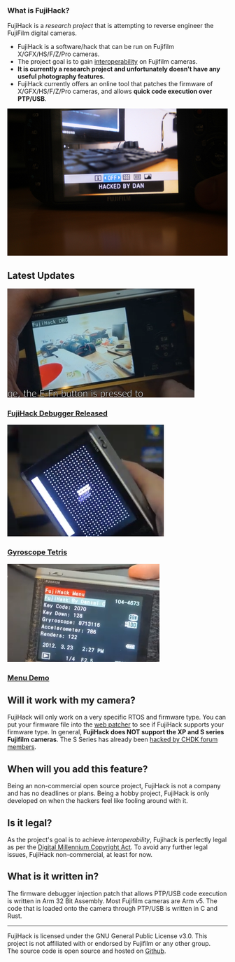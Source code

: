 <div class="container-fluid">
	<div class="row">
		<div class="col-sm-6">
			<div class="card">
				<div class="card-body">
					<h3 class="card-title">What is FujiHack?</h3>
					<p class="card-text">
						FujiHack is a <i>research project</i> that is attempting to reverse engineer the FujiFilm digital cameras.
						<ul>
							<li>FujiHack is a software/hack that can be run on Fujifilm X/GFX/HS/F/Z/Pro cameras.</li>
							<li>The project goal is to gain <a href="https://en.wikipedia.org/wiki/Reverse_engineering#Legality">interoperability</a> on Fujifilm cameras.</li>
							<li><b>It is currently a research project and unfortunately doesn't have any useful photography features.</b></li>
							<li>FujiHack currently offers an online tool that patches the firmware of X/GFX/HS/F/Z/Pro cameras, and allows
							<b>quick code execution over PTP/USB</b>.</li>
						</ul>
					</p>
				</div>
			</div>
		</div>
		<div class="col-sm-6">
			<img class="img-responsive" alt="screenshot" src="img/hack.jpg">
		</div>
	</div>
</div>

<div class="jumbotron">
	<h2 class="text-center">Latest Updates</h2>
	<div class="row">
		<div class="col-sm-4 text-center">
			<a href="https://github.com/fujihack/fujihack/releases/tag/0.1.0">
			<img alt="screenshot" src="img/dbg.png">
			<h3>FujiHack Debugger Released</h3>
			</a>
		</div>
		<div class="col-sm-4">
			<a href="https://www.youtube.com/watch?v=u0qltt3mDio">
			<img alt="screenshot" src="img/tetris.png">
			<h3>Gyroscope Tetris</h3>
			</a>
		</div>
		<div class="col-sm-4">
			<a href="https://www.youtube.com/watch?v=E62S_GleN6M">
			<img alt="screenshot" src="img/menu.png">
			<h3>Menu Demo</h3>
			</a>
		</div>
	</div>
</div>

## Will it work with my camera?
FujiHack will only work on a very specific RTOS and firmware type. You can put your firmware file into the [web patcher](https://fujihack.github.io/patcher/) to see if FujiHack supports your firmware type.
In general, **FujiHack does NOT support the XP and S series Fujifilm cameras**. The S Series has already been [hacked by CHDK forum members](https://chdk.setepontos.com/index.php?topic=6484.0).

## When will you add this feature?
Being an non-commercial open source project, FujiHack is not a company and has no deadlines or plans. Being a hobby project,
FujiHack is only developed on when the hackers feel like fooling around with it.

## Is it legal?
As the project's goal is to achieve *interoperability*, Fujihack is perfectly legal as per the [Digital Millennium Copyright Act](https://www.law.cornell.edu/uscode/text/17/1201).
To avoid any further legal issues, FujiHack non-commercial, at least for now.

## What is it written in?
The firmware debugger injection patch that allows PTP/USB code execution is written in Arm 32 Bit Assembly. Most Fujifilm cameras are Arm v5.
The code that is loaded onto the camera through PTP/USB is written in C and Rust.

---

FujiHack is licensed under the GNU General Public License v3.0. This project is not affiliated with or endorsed by Fujifilm or any other group.  
The source code is open source and hosted on [Github](https://github.com/fujihack/fujihack).
